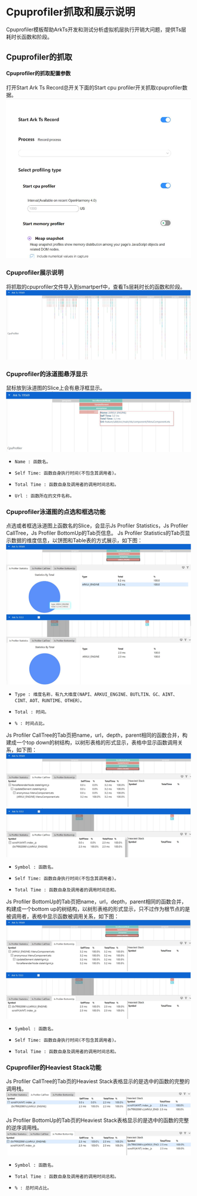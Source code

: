 # Cpuprofiler抓取和展示说明
Cpuprofiler模板帮助ArkTs开发和测试分析虚拟机层执行开销大问题，提供Ts层耗时长函数和阶段。
## Cpuprofiler的抓取
#### Cpuprofiler的抓取配置参数
打开Start Ark Ts Record总开关下面的Start cpu profiler开关抓取cpuprofiler数据。
![GitHub Logo](../../figures/arkts/cpuprofilerconfig.jpg)
### Cpuprofiler展示说明
将抓取的cpuprofiler文件导入到smartperf中，查看Ts层耗时长的函数和阶段。
![GitHub Logo](../../figures/arkts/cpuprofilerrow.jpg)
### Cpuprofiler的泳道图悬浮显示
鼠标放到泳道图的Slice上会有悬浮框显示。
![GitHub Logo](../../figures/arkts/cpuprofilertip.jpg)
+     Name : 函数名。
+     Self Time: 函数自身执行时间(不包含其调用者)。
+     Total Time : 函数自身及调用者的调用时间总和。
+     Url : 函数所在的文件名称。
### Cpuprofiler泳道图的点选和框选功能
点选或者框选泳道图上函数名的Slice，会显示Js Profiler Statistics，Js Profiler CallTree，Js Profiler BottomUp的Tab页信息。
Js Profiler Statistics的Tab页显示数据的维度信息，以饼图和Table表的方式展示，如下图：
![GitHub Logo](../../figures/arkts/cpuprofilerselects.jpg)
![GitHub Logo](../../figures/arkts/cpuprofilerdrags.jpg)
+     Type : 维度名称，有九大维度(NAPI、ARKUI_ENGINE、BUTLTIN、GC、AINT、CINT、AOT、RUNTIME、OTHER）。
+     Total : 时间。
+     % : 时间占比。
Js Profiler CallTree的Tab页把name，url，depth，parent相同的函数合并，构建成一个top down的树结构，以树形表格的形式显示，表格中显示函数调用关系，如下图：
![GitHub Logo](../../figures/arkts/cpuprofilerselectc.jpg)
![GitHub Logo](../../figures/arkts/cpuprofilerdragc.jpg)
+     Symbol : 函数名。
+     Self Time: 函数自身执行时间(不包含其调用者)。
+     Total Time : 函数自身及调用者的调用时间总和。
Js Profiler BottomUp的Tab页把name，url，depth，parent相同的函数合并，构建成一个bottom up的树结构，以树形表格的形式显示，只不过作为根节点的是被调用者，表格中显示函数被调用关系，如下图：
![GitHub Logo](../../figures/arkts/cpuprofilerselectb.jpg)
![GitHub Logo](../../figures/arkts/cpuprofilerdragb.jpg)
+     Symbol : 函数名。
+     Self Time: 函数自身执行时间(不包含其调用者)。
+     Total Time : 函数自身及调用者的调用时间总和。
### Cpuprofiler的Heaviest Stack功能
Js Profiler CallTree的Tab页的Heaviest Stack表格显示的是选中的函数的完整的调用栈。
![GitHub Logo](../../figures/arkts/cpuprofilerheavic.jpg)
Js Profiler BottomUp的Tab页的Heaviest Stack表格显示的是选中的函数的完整的逆序调用栈。
![GitHub Logo](../../figures/arkts/cpuprofilerheavib.jpg)
+     Symbol : 函数名。
+     Total Time : 函数自身及调用者的调用时间总和。
+     % : 总时间占比。